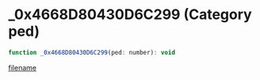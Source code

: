 # _0x4668D80430D6C299 (Category ped)

```js
function _0x4668D80430D6C299(ped: number): void
```

[filename](_0x4668D80430D6C299_m.md ':include')